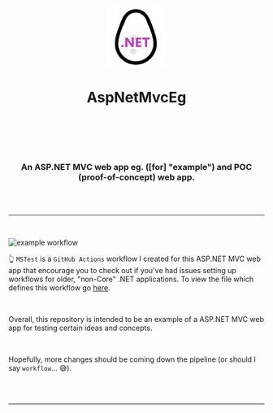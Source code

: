 <br />

<div align="center">
  <img src="dotneteg.png" alt="an ASP.NET MVC 'Eg'." width="120px"/>
</div>

<h1 align=center>
  <b> AspNetMvcEg </b>
  
  <br />
  <br />


</h1>

<br />
<br />

<h3 align=center>
  An ASP.NET MVC web app eg. ([for] "example") and POC (proof-of-concept) web app. 
</h3>

<br />
<br />

<hr>

<br />

![example workflow](https://github.com/pjnalls/AspNetMvcEg/actions/workflows/AspNetMvcCI.yml/badge.svg)

👆 `MSTest` is a `GitHub Actions` workflow I created for this ASP.NET MVC web app that encourage you to check out if you've had issues setting up workflows for older, "non-Core" .NET applications. To view the file which defines this workflow go [here](https://github.com/pjnalls/AspNetMvcEg/blob/main/.github/workflows/AspNetMvcCI.yml).

<br />

Overall, this repository is intended to be an example of a ASP.NET MVC web app for testing certain ideas and concepts.

<br />

Hopefully, more changes should be coming down the pipeline (or should I say `workflow`... 😅).

<br />
<br />

<hr>

<br />
